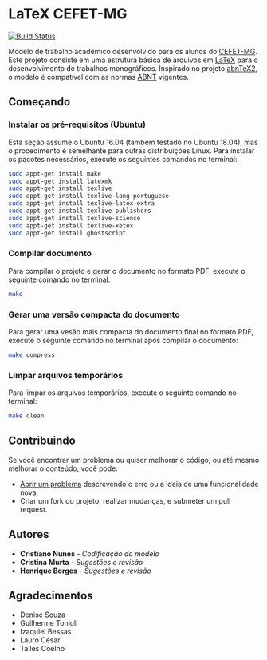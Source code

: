 # LaTeX CEFET-MG

[![Build Status](https://travis-ci.org/cfgnunes/latex-cefetmg.svg?branch=master)](https://travis-ci.org/cfgnunes/latex-cefetmg)

Modelo de trabalho acadêmico desenvolvido para os alunos do [CEFET-MG](http://www.cefetmg.br/).
Este projeto consiste em uma estrutura básica de arquivos em [LaTeX](https://www.latex-project.org/) para o desenvolvimento de trabalhos monográficos.
Inspirado no projeto [abnTeX2](https://github.com/abntex/abntex2), o modelo é compatível com as normas [ABNT](http://www.abnt.org.br/) vigentes.

## Começando

### Instalar os pré-requisitos (Ubuntu)

Esta seção assume o Ubuntu 16.04 (também testado no Ubuntu 18.04), mas o procedimento é semelhante para outras distribuições Linux.
Para instalar os pacotes necessários, execute os seguintes comandos no terminal:

```sh
sudo appt-get install make
sudo appt-get install latexmk
sudo appt-get install texlive
sudo appt-get install texlive-lang-portuguese
sudo appt-get install texlive-latex-extra
sudo appt-get install texlive-publishers
sudo appt-get install texlive-science
sudo appt-get install texlive-xetex
sudo appt-get install ghostscript

```

### Compilar documento

Para compilar o projeto e gerar o documento no formato PDF, execute o seguinte comando no terminal:

```sh
make
```

### Gerar uma versão compacta do documento

Para gerar uma vesão mais compacta do documento final no formato PDF, execute o seguinte comando no terminal após compilar o documento:

```sh
make compress
```

### Limpar arquivos temporários

Para limpar os arquivos temporários, execute o seguinte comando no terminal:

```sh
make clean
```

## Contribuindo

Se você encontrar um problema ou quiser melhorar o código, ou até mesmo melhorar o conteúdo, você pode:

* [Abrir um problema](https://github.com/cfgnunes/latex-cefetmg/issues/new) descrevendo o erro ou a ideia de uma funcionalidade nova;
* Criar um fork do projeto, realizar mudanças, e submeter um pull request.

## Autores

* **Cristiano Nunes** - *Codificação do modelo*
* **Cristina Murta** - *Sugestões e revisão*
* **Henrique Borges** - *Sugestões e revisão*

## Agradecimentos

* Denise Souza
* Guilherme Tonioli
* Izaquiel Bessas
* Lauro César
* Talles Coelho
